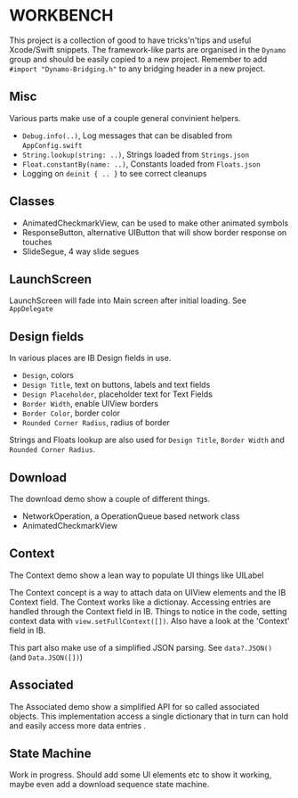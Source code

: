 # WORKBENCH

This project is a collection of good to have tricks'n'tips and useful Xcode/Swift snippets. The framework-like parts are organised in the `Dynamo` group and should be easily copied to a new project. Remember to add `#import "Dynamo-Bridging.h"` to any bridging header in a new project.

## Misc

Various parts make use of a couple general convinient helpers.

* `Debug.info(..)`, Log messages that can be disabled from `AppConfig.swift`
* `String.lookup(string: ..)`, Strings loaded from `Strings.json`
* `Float.constantBy(name: ..)`, Constants loaded from `Floats.json`
* Logging on `deinit { .. }` to see correct cleanups

## Classes

* AnimatedCheckmarkView, can be used to make other animated symbols
* ResponseButton, alternative UIButton that will show border response on touches
* SlideSegue, 4 way slide segues

## LaunchScreen

LaunchScreen will fade into Main screen after initial loading. See `AppDelegate`

## Design fields

In various places are IB Design fields in use.

* `Design`, colors
* `Design Title`, text on buttons, labels and text fields
* `Design Placeholder`, placeholder text for Text Fields
* `Border Width`, enable UIView borders
* `Border Color`, border color
* `Rounded Corner Radius`, radius of border

Strings and Floats lookup are also used for `Design Title`, `Border Width` and `Rounded Corner Radius`.

## Download

The download demo show a couple of different things.

* NetworkOperation, a OperationQueue based network class
* AnimatedCheckmarkView

## Context

The Context demo show a lean way to populate UI things like UILabel

The Context concept is a way to attach data on UIView elements and the IB Context field. The Context works like a dictionay. Accessing entries are handled through the Context field in IB. Things to notice in the code, setting context data with `view.setFullContext([])`. Also have a look at the 'Context' field in IB.

This part also make use of a simplified JSON parsing. See `data?.JSON()` (and `Data.JSON([])`)

## Associated

The Associated demo show a simplified API for so called associated objects. This implementation access a single dictionary that in turn can hold and easily access more data entries .

## State Machine

Work in progress. Should add some UI elements etc to show it working, maybe even add a download sequence state machine.
